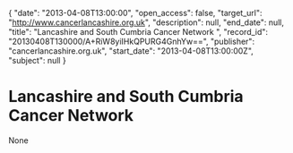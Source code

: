 {
  "date": "2013-04-08T13:00:00", 
  "open_access": false, 
  "target_url": "http://www.cancerlancashire.org.uk", 
  "description": null, 
  "end_date": null, 
  "title": "Lancashire and South Cumbria Cancer Network  ", 
  "record_id": "20130408T130000/A+RiW8yiIHkQPURG4GnhYw==", 
  "publisher": "cancerlancashire.org.uk", 
  "start_date": "2013-04-08T13:00:00Z", 
  "subject": null
}

# Lancashire and South Cumbria Cancer Network  

None